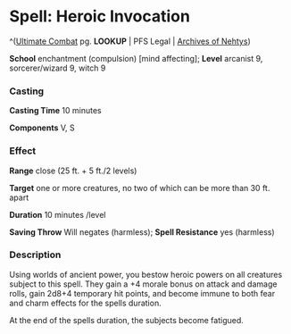 # Spell: Heroic Invocation

^([Ultimate Combat][ss-heroic-invocation] pg. **LOOKUP** | PFS Legal | [Archives of Nehtys][sn-heroic-invocation])

**School** enchantment (compulsion) [mind affecting]; **Level** arcanist 9, sorcerer/wizard 9, witch 9

### Casting

**Casting Time** 10 minutes  

**Components** V, S

### Effect

**Range** close (25 ft. + 5 ft./2 levels)  

**Target** one or more creatures, no two of which can be more than 30 ft. apart  

**Duration** 10 minutes /level  

**Saving Throw** Will negates (harmless); **Spell Resistance** yes (harmless)

### Description

Using worlds of ancient power, you bestow heroic powers on all creatures subject to this spell. They gain a +4 morale bonus on attack and damage rolls, gain 2d8+4 temporary hit points, and become immune to both fear and charm effects for the spells duration.   

At the end of the spells duration, the subjects become fatigued.

[ss-heroic-invocation]: http://paizo.com/pathfinderRPG/v57
[sn-heroic-invocation]: http://www.archivesofnethys.com/SpellDisplay.aspx?ItemName=Heroic%20Invocation